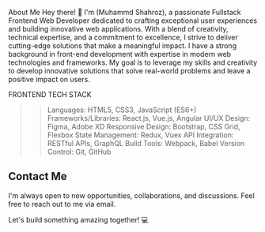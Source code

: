 About Me
Hey there! 👋 I'm (Muhammd Shahroz), a passionate Fullstack Frontend Web Developer dedicated to crafting exceptional user experiences and building innovative web applications. With a blend of creativity, technical expertise, and a commitment to excellence, I strive to deliver cutting-edge solutions that make a meaningful impact.
I have a strong background in front-end development with expertise in modern web technologies and frameworks. My goal is to leverage my skills and creativity to develop innovative solutions that solve real-world problems and leave a positive impact on users.

  FRONTEND TECH STACK 
 >> Languages: HTML5, CSS3, JavaScript (ES6+)
 >> Frameworks/Libraries: React.js, Vue.js, Angular
 >> UI/UX Design: Figma, Adobe XD
 >> Responsive Design: Bootstrap, CSS Grid, Flexbox
 >> State Management: Redux, Vuex
 >> API Integration: RESTful APIs, GraphQL
 >> Build Tools: Webpack, Babel
 >> Version Control: Git, GitHub

## Contact Me

I'm always open to new opportunities, collaborations, and discussions. Feel free to reach out to me via email.

Let's build something amazing together! 💻

